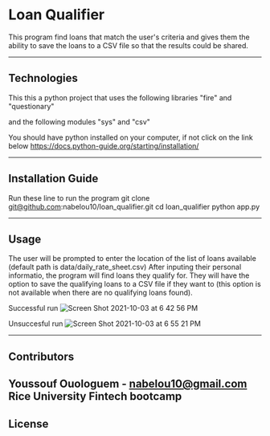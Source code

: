 # Loan Qualifier
This program find loans that match the user's criteria and gives them the ability to save the loans to a CSV file so that the results could be shared.

---

## Technologies
This this a python project that uses the following libraries
"fire"
and "questionary"

and the following modules
"sys"
and "csv"

You should have python installed on your computer, if not click on the link below
https://docs.python-guide.org/starting/installation/

---

## Installation Guide
Run these line to run the program
git clone git@github.com:nabelou10/loan_qualifier.git
cd loan_qualifier
python app.py

---

## Usage
The user will be prompted to enter the location of the list of loans available (default path is data/daily_rate_sheet.csv)
After inputing their personal informatio, the program will find loans they qualify for.
They will have the option to save the qualifying loans to a CSV file if they want to (this option is not available when there are no qualifying loans found).

Successful run
![Screen Shot 2021-10-03 at 6 42 56 PM](https://user-images.githubusercontent.com/18685455/135775831-3da92532-c0d9-411f-a99d-dc3d70b48972.png)

Unsuccesful run
![Screen Shot 2021-10-03 at 6 55 21 PM](https://user-images.githubusercontent.com/18685455/135777732-1a87004e-8c33-4de4-9e0b-ec7c5a5a061d.png)

---

## Contributors

Youssouf Ouologuem - nabelou10@gmail.com
Rice University Fintech bootcamp
---

## License

